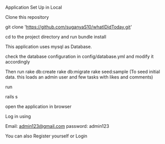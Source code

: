 Application Set Up in Local

Clone this repository

git clone 'https://github.com/suganyaS10/whatIDidToday.git'

cd to the project directory and run bundle install

This application uses mysql as Database.

check the database configuration in config/database.yml and modify it accordingly

Then run rake db:create rake db:migrate rake seed:sample (To seed initial data. this loads an admin user and few tasks with likes and comments)

run

rails s

open the application in browser

Log in using

Email: admin123@gmail.com password: admin123

You can also Register yourself or Login